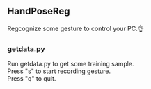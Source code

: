 ## HandPoseReg
Regcognize some gesture to control your PC.👌
### getdata.py
Run getdata.py to get some training sample.<br>
Press "s" to start recording gesture.<br>
Press "q" to quit.